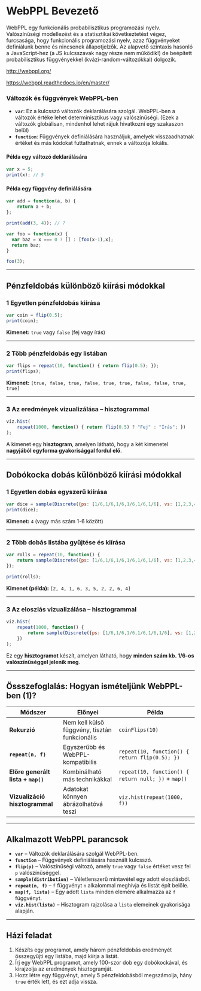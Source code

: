 # WebPPL Bevezető

WebPPL egy funkcionális probabilisztikus programozási nyelv. Valószínűségi modellezést és a statisztikai következtetést végez, furcsasága, hogy funkcionális programozási nyelv, azaz függvényeket definiálunk benne és nincsenek állapotjelzők. Az alapvető szintaxis hasonló a JavaScript-hez (a JS kulcsszavak nagy része nem működik!) de beépített probabilisztikus függvényekkel (kvázi-random-változókkal) dolgozik.

http://webppl.org/

https://webppl.readthedocs.io/en/master/

### **Változók és függvények WebPPL-ben**

- **`var`**: Ez a kulcsszó változók deklarálására szolgál. WebPPL-ben a változók értéke lehet determinisztikus vagy valószínűségi. (Ezek a változók globálisan, mindenhol lehet rájuk hivatkozni egy szakaszon belül)
- **`function`**: Függvények definiálására használjuk, amelyek visszaadhatnak értéket és más kódokat futtathatnak, ennek a változója lokális.

#### **Példa egy változó deklarálására**
```javascript
var x = 5;
print(x); // 5
```

#### **Példa egy függvény definiálására**
```javascript
var add = function(a, b) {
    return a + b;
};

print(add(3, 4)); // 7
```

```javascript
var foo = function(x) {
  var baz = x === 0 ? [] : [foo(x-1),x];
  return baz;
}

foo(3);
```

---

## Pénzfeldobás különböző kiírási módokkal

### 1 Egyetlen pénzfeldobás kiírása
```javascript
var coin = flip(0.5);
print(coin);
```
**Kimenet:** `true` vagy `false` (fej vagy írás)

---

### 2 Több pénzfeldobás egy listában
```javascript
var flips = repeat(10, function() { return flip(0.5); });
print(flips);
```
**Kimenet:** `[true, false, true, false, true, true, false, false, true, true]`

---

### 3 Az eredmények vizualizálása – hisztogrammal
```javascript
viz.hist(
    repeat(1000, function() { return flip(0.5) ? "Fej" : "Írás"; })
);
```
A kimenet egy **hisztogram**, amelyen látható, hogy a két kimenetel **nagyjából egyforma gyakorisággal fordul elő**.

---

## Dobókocka dobás különböző kiírási módokkal

### 1 Egyetlen dobás egyszerű kiírása
```javascript
var dice = sample(Discrete({ps: [1/6,1/6,1/6,1/6,1/6,1/6], vs: [1,2,3,4,5,6]}));
print(dice);
```
**Kimenet:** `4` (vagy más szám 1-6 között)

---

### 2 Több dobás listába gyűjtése és kiírása
```javascript
var rolls = repeat(10, function() {
    return sample(Discrete({ps: [1/6,1/6,1/6,1/6,1/6,1/6], vs: [1,2,3,4,5,6]}));
});

print(rolls);
```
**Kimenet (példa):** `[2, 4, 1, 6, 3, 5, 2, 2, 6, 4]`

---

### 3 Az eloszlás vizualizálása – hisztogrammal
```javascript
viz.hist(
    repeat(1000, function() {
        return sample(Discrete({ps: [1/6,1/6,1/6,1/6,1/6,1/6], vs: [1,2,3,4,5,6]}));
    })
);
```
Ez egy **hisztogramot** készít, amelyen látható, hogy **minden szám kb. 1/6-os valószínűséggel jelenik meg**.

---

## Össszefoglalás: Hogyan ismételjünk WebPPL-ben (1)?
| Módszer | Előnyei | Példa |
|---------|---------|------|
| **Rekurzió** | Nem kell külső függvény, tisztán funkcionális | `coinFlips(10)` |
| **`repeat(n, f)`** | Egyszerűbb és WebPPL-kompatibilis | `repeat(10, function() { return flip(0.5); })` |
| **Előre generált lista + `map()`** | Kombinálható más technikákkal | `repeat(10, function() { return null; })` + `map()` |
| **Vizualizáció hisztogrammal** | Adatokat könnyen ábrázolhatóvá teszi | `viz.hist(repeat(1000, f))` |

---

## Alkalmazott WebPPL parancsok

- **`var`** – Változók deklarálására szolgál WebPPL-ben.
- **`function`** – Függvények definiálására használt kulcsszó.
- **`flip(p)`** – Valószínűségi változó, amely `true` vagy `false` értéket vesz fel `p` valószínűséggel.
- **`sample(distribution)`** – Véletlenszerű mintavétel egy adott eloszlásból.
- **`repeat(n, f)`** – `f` függvényt `n` alkalommal meghívja és listát épít belőle.
- **`map(f, lista)`** – Egy adott `lista` minden elemére alkalmazza az `f` függvényt.
- **`viz.hist(lista)`** – Hisztogram rajzolása a `lista` elemeinek gyakorisága alapján.

---

## Házi feladat
1. Készíts egy programot, amely három pénzfeldobás eredményét összegyűjti egy listába, majd kiírja a listát.
2. Írj egy WebPPL programot, amely 100-szor dob egy dobókockával, és kirajzolja az eredmények hisztogramját.
3. Hozz létre egy függvényt, amely 5 pénzfeldobásból megszámolja, hány `true` érték lett, és ezt adja vissza.

